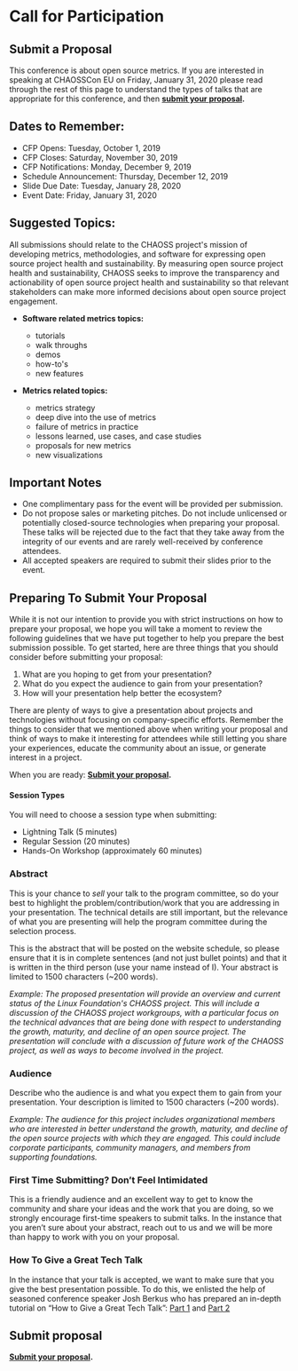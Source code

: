 # Call for Participation


## Submit a Proposal

This conference is about open source metrics.
If you are interested in speaking at CHAOSSCon EU on Friday, January 31, 2020
please read through the rest of this page to understand the types of talks
that are appropriate for this conference, and then **[submit your proposal][submit].**  


## Dates to Remember:

* CFP Opens: Tuesday, October 1, 2019
* CFP Closes: Saturday, November 30, 2019
* CFP Notifications: Monday, December 9, 2019
* Schedule Announcement: Thursday, December 12, 2019
* Slide Due Date: Tuesday, January 28, 2020
* Event Date: Friday, January 31, 2020

## Suggested Topics:

All submissions should relate to the CHAOSS project's mission of developing
metrics, methodologies, and software for expressing open source project
health and sustainability. By measuring open source project health and
sustainability, CHAOSS seeks to improve the transparency and
actionability of open source project health and sustainability so
that relevant stakeholders can make more informed decisions about
open source project engagement.

- **Software related metrics topics:**
   + tutorials
   + walk throughs
   + demos
   + how-to's
   + new features

- **Metrics related topics:**
   + metrics strategy
   + deep dive into the use of metrics
   + failure of metrics in practice
   + lessons learned, use cases, and case studies
   + proposals for new metrics
   + new visualizations


## Important Notes
- One complimentary pass for the event will be provided per submission.
- Do not propose sales or marketing pitches. Do not include unlicensed or potentially closed-source technologies when preparing your proposal. These talks will be rejected due to the fact that they take away from the integrity of our events and are rarely well-received by conference attendees.
- All accepted speakers are required to submit their slides prior to the event.


## Preparing To Submit Your Proposal

While it is not our intention to provide you with strict instructions on how to prepare your proposal, we hope you will take a moment to review the following guidelines that we have put together to help you prepare the best submission possible. To get started, here are three things that you should consider before submitting your proposal:

1. What are you hoping to get from your presentation?
2. What do you expect the audience to gain from your presentation?
3. How will your presentation help better the ecosystem?

There are plenty of ways to give a presentation about projects and technologies without focusing on company-specific efforts. Remember the things to consider that we mentioned above when writing your proposal and think of ways to make it interesting for attendees while still letting you share your experiences, educate the community about an issue, or generate interest in a project.

When you are ready: **[Submit your proposal][submit].**


#### Session Types

You will need to choose a session type when submitting:
* Lightning Talk (5 minutes)
* Regular Session (20 minutes)
* Hands-On Workshop (approximately 60 minutes)


### Abstract

This is your chance to *sell* your talk to the program committee, so do your best to highlight the problem/contribution/work that you are addressing in your presentation. The technical details are still important, but the relevance of what you are presenting will help the program committee during the selection process.

This is the abstract that will be posted on the website schedule, so please ensure that it is in complete sentences (and not just bullet points) and that it is written in the third person (use your name instead of I). Your abstract is limited to 1500 characters (~200 words).

*Example: The proposed presentation will provide an overview and current status of the Linux Foundation's CHAOSS project. This will include a discussion of the CHAOSS project workgroups, with a particular focus on the technical advances that are being done with respect to understanding the growth, maturity, and decline of an open source project. The presentation will conclude with a discussion of future work of the CHAOSS project, as well as ways to become involved in the project.*


### Audience

Describe who the audience is and what you expect them to gain from your presentation. Your description is limited to 1500 characters (~200 words).

*Example: The audience for this project includes organizational members who are interested in better understand the growth, maturity, and decline of the open source projects with which they are engaged. This could include corporate participants, community managers, and members from supporting foundations.*


### First Time Submitting? Don’t Feel Intimidated

This is a friendly audience and an excellent way to get to know the community and share your ideas and the work that you are doing, so we strongly encourage first-time speakers to submit talks. In the instance that you aren’t sure about your abstract, reach out to us and we will be more than happy to work with you on your proposal.


### How To Give a Great Tech Talk

In the instance that your talk is accepted, we want to make sure that you give the best presentation possible. To do this, we enlisted the help of seasoned conference speaker Josh Berkus who has prepared an in-depth tutorial on “How to Give a Great Tech Talk”:
[Part 1](http://www.youtube.com/watch?v=iE9y3gyF8Kw>) and
[Part 2](http://www.youtube.com/watch?v=gcOP4WQfJl4>)


## Submit proposal

**[Submit your proposal][submit].**

[submit]: https://forms.gle/BntnBffNHHQwuQDE6

